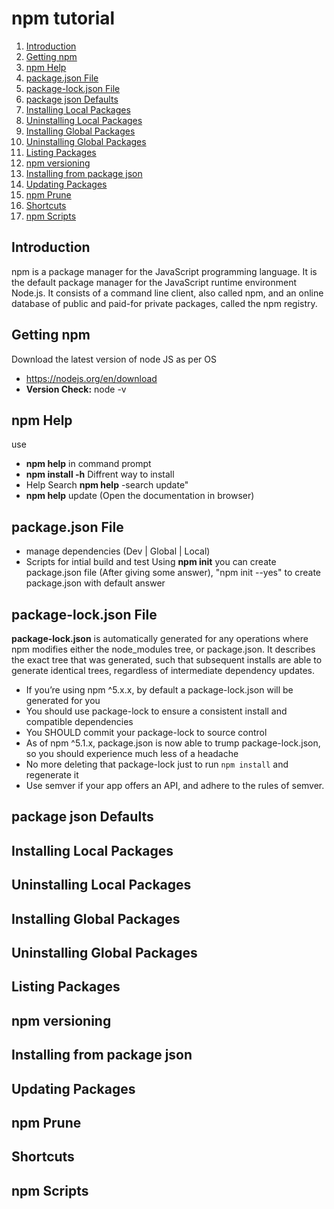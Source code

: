 # npm tutorial

<ol>
  <li><a href="#introduction">Introduction</a></li>
  <li><a href="#getting-npm">Getting npm</a></li>
  <li><a href="#npm-help">npm Help</a></li>
  <li><a href="#packagejson-file">package.json File</a></li>
  <li><a href="#package-json-defaults">package-lock.json File</a></li>
  <li><a href="#package-json-defaults">package json Defaults</a></li>
  <li><a href="#installing-local-packages">Installing Local Packages</a></li>
  <li><a href="#uninstalling-local-packages">Uninstalling Local Packages</a></li>
  <li><a href="#installing-global-packages">Installing Global Packages</a></li>
  <li><a href="#uninstalling-global-packages">Uninstalling Global Packages</a></li>
  <li><a href="#listing-packages">Listing Packages</a></li>
  <li><a href="#npm-versioning">npm versioning</a></li>
  <li><a href="#installing-from-package-json">Installing from package json</a></li>
  <li><a href="#updating-packages">Updating Packages</a></li>
  <li><a href="#npm-prune">npm Prune</a></li>
  <li><a href="#shortcuts">Shortcuts</a></li>
  <li><a href="#npm-scripts">npm Scripts</a></li>
</ol>

## Introduction
npm is a package manager for the JavaScript programming language. It is the default package manager for the JavaScript runtime environment Node.js. It consists of a command line client, also called npm, and an online database of public and paid-for private packages, called the npm registry.

## Getting npm
Download the latest version of node JS as per OS
- <a href="https://nodejs.org/en/download">https://nodejs.org/en/download</a>
- **Version Check:** node -v

## npm Help
use
- **npm help** in command prompt
- **npm install -h** Diffrent way to install
- Help Search **npm help** -search update"
- **npm help** update (Open the documentation in browser)

## package.json File
- manage dependencies (Dev | Global | Local)
- Scripts for intial build and test
Using **npm init** you can create package.json file (After giving some answer), "npm init --yes" to create package.json with default answer

## package-lock.json File
**package-lock.json** is automatically generated for any operations where npm modifies either the node_modules tree, or package.json. It describes the exact tree that was generated, such that subsequent installs are able to generate identical trees, regardless of intermediate dependency updates.
- If you’re using npm ^5.x.x, by default a package-lock.json will be generated for you
- You should use package-lock to ensure a consistent install and compatible dependencies
- You SHOULD commit your package-lock to source control
- As of npm ^5.1.x, package.json is now able to trump package-lock.json, so you should experience much less of a headache
- No more deleting that package-lock just to run `npm install` and regenerate it
- Use semver if your app offers an API, and adhere to the rules of semver.

## package json Defaults
## Installing Local Packages
## Uninstalling Local Packages
## Installing Global Packages
## Uninstalling Global Packages
## Listing Packages
## npm versioning
## Installing from package json
## Updating Packages
## npm Prune
## Shortcuts
## npm Scripts
